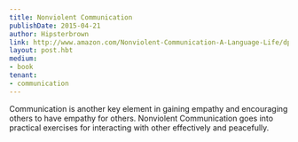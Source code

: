 ```yaml
---
title: Nonviolent Communication
publishDate: 2015-04-21
author: Hipsterbrown
link: http://www.amazon.com/Nonviolent-Communication-A-Language-Life/dp/1892005034
layout: post.hbt
medium:
- book
tenant:
- communication
---
```


Communication is another key element in gaining empathy and encouraging others to have empathy for others. Nonviolent Communication goes into practical exercises for interacting with other effectively and peacefully.
